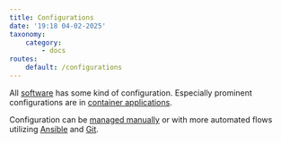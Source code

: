 ```yaml
---
title: Configurations
date: '19:18 04-02-2025'
taxonomy:
    category:
        - docs
routes:
    default: /configurations
---
```


All [software](/software) has some kind of configuration. Especially prominent configurations are in [container applications](/container-applications).

Configuration can be [managed manually](/editing-configuration-files) or with more automated flows utilizing [Ansible](/ansible) and [Git](/git). 